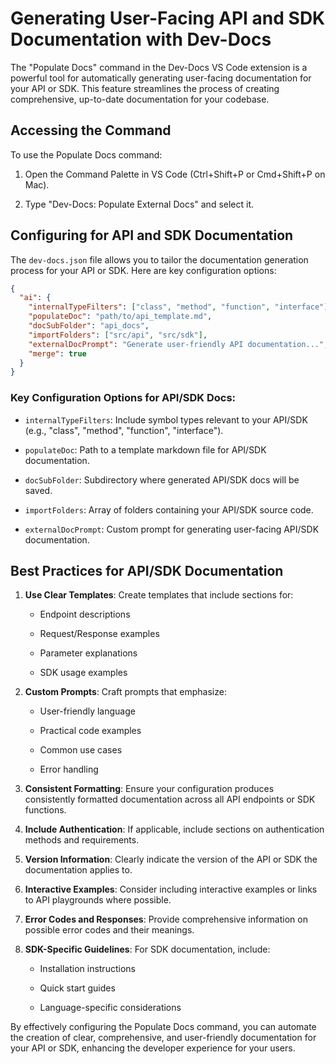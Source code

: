 # Generating User-Facing API and SDK Documentation with Dev-Docs

The "Populate Docs" command in the Dev-Docs VS Code extension is a powerful tool for automatically generating user-facing documentation for your API or SDK. This feature streamlines the process of creating comprehensive, up-to-date documentation for your codebase.

## Accessing the Command

To use the Populate Docs command:

1. Open the Command Palette in VS Code (Ctrl+Shift+P or Cmd+Shift+P on Mac).

2. Type "Dev-Docs: Populate External Docs" and select it.

## Configuring for API and SDK Documentation

The `dev-docs.json` file allows you to tailor the documentation generation process for your API or SDK. Here are key configuration options:

```json
{
  "ai": {
    "internalTypeFilters": ["class", "method", "function", "interface"],
    "populateDoc": "path/to/api_template.md",
    "docSubFolder": "api_docs",
    "importFolders": ["src/api", "src/sdk"],
    "externalDocPrompt": "Generate user-friendly API documentation...",
    "merge": true
  }
}
```

### Key Configuration Options for API/SDK Docs:

* `internalTypeFilters`: Include symbol types relevant to your API/SDK (e.g., "class", "method", "function", "interface").

* `populateDoc`: Path to a template markdown file for API/SDK documentation.

* `docSubFolder`: Subdirectory where generated API/SDK docs will be saved.

* `importFolders`: Array of folders containing your API/SDK source code.

* `externalDocPrompt`: Custom prompt for generating user-facing API/SDK documentation.

## Best Practices for API/SDK Documentation

1. **Use Clear Templates**: Create templates that include sections for:

   * Endpoint descriptions

   * Request/Response examples

   * Parameter explanations

   * SDK usage examples

2. **Custom Prompts**: Craft prompts that emphasize:

   * User-friendly language

   * Practical code examples

   * Common use cases

   * Error handling

3. **Consistent Formatting**: Ensure your configuration produces consistently formatted documentation across all API endpoints or SDK functions.

4. **Include Authentication**: If applicable, include sections on authentication methods and requirements.

5. **Version Information**: Clearly indicate the version of the API or SDK the documentation applies to.

6. **Interactive Examples**: Consider including interactive examples or links to API playgrounds where possible.

7. **Error Codes and Responses**: Provide comprehensive information on possible error codes and their meanings.

8. **SDK-Specific Guidelines**: For SDK documentation, include:

   * Installation instructions

   * Quick start guides

   * Language-specific considerations

By effectively configuring the Populate Docs command, you can automate the creation of clear, comprehensive, and user-friendly documentation for your API or SDK, enhancing the developer experience for your users.
